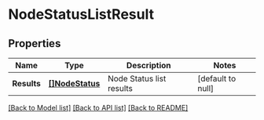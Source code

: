 # NodeStatusListResult

## Properties
Name | Type | Description | Notes
------------ | ------------- | ------------- | -------------
**Results** | [**[]NodeStatus**](NodeStatus.md) | Node Status list results | [default to null]

[[Back to Model list]](../README.md#documentation-for-models) [[Back to API list]](../README.md#documentation-for-api-endpoints) [[Back to README]](../README.md)

